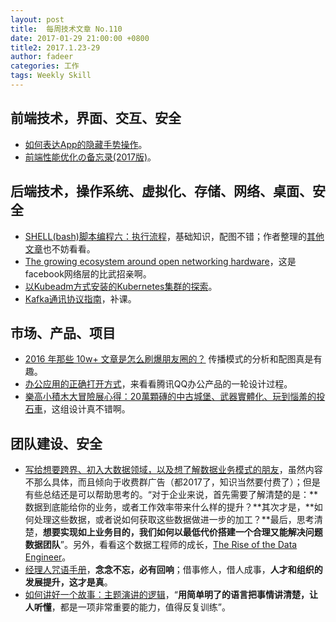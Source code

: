 ```yaml
---
layout: post
title:  每周技术文章 No.110
date: 2017-01-29 21:00:00 +0800
title2: 2017.1.23-29
author: fadeer
categories: 工作
tags: Weekly Skill
---
```


前端技术，界面、交互、安全
----
* [如何表达App的隐藏手势操作](http://colachan.com/post/3538)。
* [前端性能优化の备忘录(2017版)](https://www.w3ctech.com/topic/1945)。

后端技术，操作系统、虚拟化、存储、网络、桌面、安全
----
* [SHELL(bash)脚本编程六：执行流程](https://segmentfault.com/a/1190000008215772)，基础知识，配图不错；作者整理的[其他文章](https://segmentfault.com/u/vvpale/articles)也不妨看看。
* [The growing ecosystem around open networking hardware](https://code.facebook.com/posts/1241394199239439/the-growing-ecosystem-around-open-networking-hardware)，这是facebook网络层的比武招亲啊。
* [以Kubeadm方式安装的Kubernetes集群的探索](http://tonybai.com/2017/01/24/explore-kubernetes-cluster-installed-by-kubeadm)。
* [Kafka通讯协议指南](http://colobu.com/2017/01/26/A-Guide-To-The-Kafka-Protocol/)，补课。

市场、产品、项目
----
* [2016 年那些 10w+ 文章是怎么刷爆朋友圈的？](http://mp.weixin.qq.com/s?__biz=MTEwNTM0ODI0MQ==&mid=2653433859&idx=1&sn=c2adc899029523992058f2dcd966c5b4) 传播模式的分析和配图真是有趣。
* [办公应用的正确打开方式](https://isux.tencent.com/best-solution-for-working-scenario.html)，来看看腾讯QQ办公产品的一轮设计过程。
* [樂高小積木大冒險展心得：20萬顆磚的中古城堡、武器實體化、玩到惱羞的投石車](http://www.loserlab.tw/2017/01/lego-little-brick-big-adventure.html)，这组设计真不错啊。

团队建设、安全
----
* [写给想要跨界、初入大数据领域，以及想了解数据业务模式的朋友](http://www.blogchong.com/post/153.html)，虽然内容不那么具体，而且倾向于收费群广告（都2017了，知识当然要付费了）；但是有些总结还是可以帮助思考的。“对于企业来说，首先需要了解清楚的是：**数据到底能给你的业务，或者工作效率带来什么样的提升？**其次才是，**如何处理这些数据，或者说如何获取这些数据做进一步的加工？**最后，思考清楚，**想要实现如上业务目的，我们如何以最低代价搭建一个合理又能解决问题数据团队**”。另外，看看这个数据工程师的成长，[The Rise of the Data Engineer](https://medium.freecodecamp.com/the-rise-of-the-data-engineer-91be18f1e603#.vrbejv4ii)。
* [经理人咒语手册](http://www.cnblogs.com/zhengyun_ustc/p/curse.html)，**念念不忘，必有回响**；借事修人，借人成事，**人才和组织的发展提升，这才是真**。
* [如何讲好一个故事：主题演讲的逻辑](http://www.cnblogs.com/zhengyun_ustc/p/story.html)，“**用简单明了的语言把事情讲清楚，让人听懂**，都是一项非常重要的能力，值得反复训练”。



